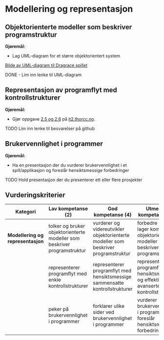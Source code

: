 # Modellering og representasjon

## Objektorienterte modeller som beskriver programstruktur

**Gjøremål:**
- Lag UML-diagram for et større objektorientert system

[Bilde av UML-diagram til Dragrace spillet](https://github.com/HenrikS-A/IT2-drag-race-spillprosjekt/blob/main/DragRace%20-%20UML-diagrambilde.png)

DONE - Lim inn lenke til UML-diagram  


## Representasjon av programflyt med kontrollstrukturer

**Gjøremål:**
- Gjør oppgave [2.5  og 2.6](https://it2.thorcc.no/databehandling-og-algoritmer/flytdiagram#oppgaver) på [it2.thorcc.no](https://it2.thorcc.no).



TODO Lim inn lenke til besvarelser på github

## Brukervennlighet i programmer

**Gjøremål:**

- Ha en presentasjon der du vurderer brukervennlighet i et spill/applikasjon og foreslår hensiktsmessige forbedringer

TODO Hold presentasjon der du presenterer ett eller flere prosjekter

## Vurderingskriterier

| Kategori                          | Lav kompetanse (2)                                                       | God kompetanse (4)                                                                 | Utmerket kompetanse (6)                                                                 |
| --------------------------------- | ------------------------------------------------------------------------ | ---------------------------------------------------------------------------------- | --------------------------------------------------------------------------------------- |
| **Modellering og representasjon** | tolker og bruker objektorienterte modeller som beskriver programstruktur | vurderer og videreutvikler objektorienterte modeller som beskriver programstruktur | forbedre og lager komplette objektorienterte modeller som beskriver programstruktur     |
|                                   | representerer programflyt med enkle kontrollstrukturer                   | representerer programflyt med hensiktsmessige sammensatte kontrollstrukturer       | representerer programflyt med hensiktsmessige og effektive avanserte kontrollstrukturer |
|                                   | peker på brukervennlighet i programmer                                   | forklarer ulike sider ved brukervennlighet i programmer                            | vurderer brukervennlighet i programmer og foreslår hensiktsmessige forbedringer         |
